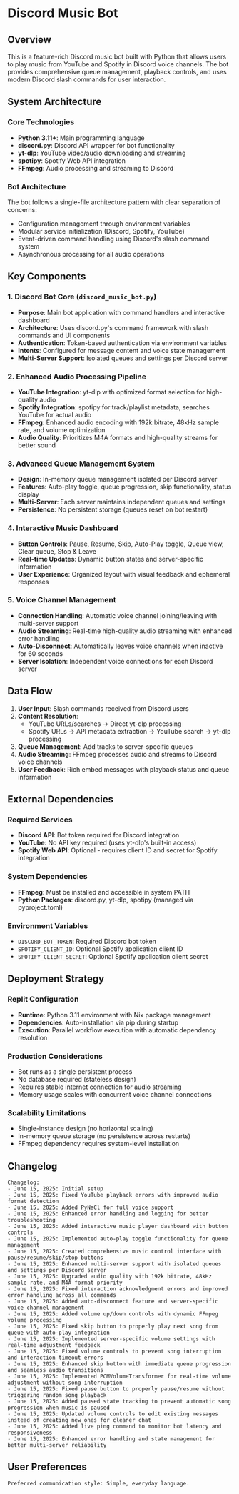 # Discord Music Bot

## Overview

This is a feature-rich Discord music bot built with Python that allows users to play music from YouTube and Spotify in Discord voice channels. The bot provides comprehensive queue management, playback controls, and uses modern Discord slash commands for user interaction.

## System Architecture

### Core Technologies
- **Python 3.11+**: Main programming language
- **discord.py**: Discord API wrapper for bot functionality
- **yt-dlp**: YouTube video/audio downloading and streaming
- **spotipy**: Spotify Web API integration
- **FFmpeg**: Audio processing and streaming to Discord

### Bot Architecture
The bot follows a single-file architecture pattern with clear separation of concerns:
- Configuration management through environment variables
- Modular service initialization (Discord, Spotify, YouTube)
- Event-driven command handling using Discord's slash command system
- Asynchronous processing for all audio operations

## Key Components

### 1. Discord Bot Core (`discord_music_bot.py`)
- **Purpose**: Main bot application with command handlers and interactive dashboard
- **Architecture**: Uses discord.py's command framework with slash commands and UI components
- **Authentication**: Token-based authentication via environment variables
- **Intents**: Configured for message content and voice state management
- **Multi-Server Support**: Isolated queues and settings per Discord server

### 2. Enhanced Audio Processing Pipeline
- **YouTube Integration**: yt-dlp with optimized format selection for high-quality audio
- **Spotify Integration**: spotipy for track/playlist metadata, searches YouTube for actual audio
- **FFmpeg**: Enhanced audio encoding with 192k bitrate, 48kHz sample rate, and volume optimization
- **Audio Quality**: Prioritizes M4A formats and high-quality streams for better sound

### 3. Advanced Queue Management System
- **Design**: In-memory queue management isolated per Discord server
- **Features**: Auto-play toggle, queue progression, skip functionality, status display
- **Multi-Server**: Each server maintains independent queues and settings
- **Persistence**: No persistent storage (queues reset on bot restart)

### 4. Interactive Music Dashboard
- **Button Controls**: Pause, Resume, Skip, Auto-Play toggle, Queue view, Clear queue, Stop & Leave
- **Real-time Updates**: Dynamic button states and server-specific information
- **User Experience**: Organized layout with visual feedback and ephemeral responses

### 5. Voice Channel Management
- **Connection Handling**: Automatic voice channel joining/leaving with multi-server support
- **Audio Streaming**: Real-time high-quality audio streaming with enhanced error handling
- **Auto-Disconnect**: Automatically leaves voice channels when inactive for 60 seconds
- **Server Isolation**: Independent voice connections for each Discord server

## Data Flow

1. **User Input**: Slash commands received from Discord users
2. **Content Resolution**: 
   - YouTube URLs/searches → Direct yt-dlp processing
   - Spotify URLs → API metadata extraction → YouTube search → yt-dlp processing
3. **Queue Management**: Add tracks to server-specific queues
4. **Audio Streaming**: FFmpeg processes audio and streams to Discord voice channels
5. **User Feedback**: Rich embed messages with playback status and queue information

## External Dependencies

### Required Services
- **Discord API**: Bot token required for Discord integration
- **YouTube**: No API key required (uses yt-dlp's built-in access)
- **Spotify Web API**: Optional - requires client ID and secret for Spotify integration

### System Dependencies
- **FFmpeg**: Must be installed and accessible in system PATH
- **Python Packages**: discord.py, yt-dlp, spotipy (managed via pyproject.toml)

### Environment Variables
- `DISCORD_BOT_TOKEN`: Required Discord bot token
- `SPOTIFY_CLIENT_ID`: Optional Spotify application client ID
- `SPOTIFY_CLIENT_SECRET`: Optional Spotify application client secret

## Deployment Strategy

### Replit Configuration
- **Runtime**: Python 3.11 environment with Nix package management
- **Dependencies**: Auto-installation via pip during startup
- **Execution**: Parallel workflow execution with automatic dependency resolution

### Production Considerations
- Bot runs as a single persistent process
- No database required (stateless design)
- Requires stable internet connection for audio streaming
- Memory usage scales with concurrent voice channel connections

### Scalability Limitations
- Single-instance design (no horizontal scaling)
- In-memory queue storage (no persistence across restarts)
- FFmpeg dependency requires system-level installation

## Changelog

```
Changelog:
- June 15, 2025: Initial setup
- June 15, 2025: Fixed YouTube playback errors with improved audio format detection
- June 15, 2025: Added PyNaCl for full voice support 
- June 15, 2025: Enhanced error handling and logging for better troubleshooting
- June 15, 2025: Added interactive music player dashboard with button controls
- June 15, 2025: Implemented auto-play toggle functionality for queue management
- June 15, 2025: Created comprehensive music control interface with pause/resume/skip/stop buttons
- June 15, 2025: Enhanced multi-server support with isolated queues and settings per Discord server
- June 15, 2025: Upgraded audio quality with 192k bitrate, 48kHz sample rate, and M4A format priority
- June 15, 2025: Fixed interaction acknowledgment errors and improved error handling across all commands
- June 15, 2025: Added auto-disconnect feature and server-specific voice channel management
- June 15, 2025: Added volume up/down controls with dynamic FFmpeg volume processing
- June 15, 2025: Fixed skip button to properly play next song from queue with auto-play integration
- June 15, 2025: Implemented server-specific volume settings with real-time adjustment feedback
- June 15, 2025: Fixed volume controls to prevent song interruption and interaction timeout errors
- June 15, 2025: Enhanced skip button with immediate queue progression and seamless audio transitions
- June 15, 2025: Implemented PCMVolumeTransformer for real-time volume adjustment without song interruption
- June 15, 2025: Fixed pause button to properly pause/resume without triggering random song playback
- June 15, 2025: Added paused state tracking to prevent automatic song progression when music is paused
- June 15, 2025: Updated volume controls to edit existing messages instead of creating new ones for cleaner chat
- June 15, 2025: Added live ping command to monitor bot latency and responsiveness
- June 15, 2025: Enhanced error handling and state management for better multi-server reliability
```

## User Preferences

```
Preferred communication style: Simple, everyday language.
```